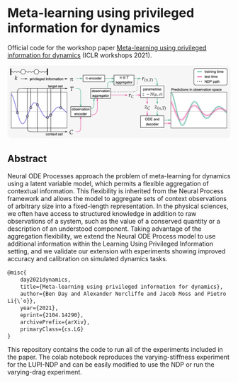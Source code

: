 # Meta-learning using privileged information for dynamics

Official code for the workshop paper [Meta-learning using privileged information for dynamics](https://arxiv.org/abs/2104.14290) (ICLR workshops 2021).

![LUPI NDP Overview](figures/model_overview_grey_img.png "Model overview")

## Abstract

Neural ODE Processes approach the problem of meta-learning for dynamics using a latent variable model, which permits a flexible aggregation of contextual information. This flexibility is inherited from the Neural Process framework and allows the model to aggregate sets of context observations of arbitrary size into a fixed-length representation. In the physical sciences, we often have access to structured knowledge in addition to raw observations of a system, such as the value of a conserved quantity or a description of an understood component. Taking advantage of the aggregation flexibility, we extend the Neural ODE Process model to use additional information within the Learning Using Privileged Information setting, and we validate our extension with experiments showing improved accuracy and calibration on simulated dynamics tasks.

```
@misc{
    day2021dynamics,
    title={Meta-learning using privileged information for dynamics},
    author={Ben Day and Alexander Norcliffe and Jacob Moss and Pietro Li{\`o}},
    year={2021},
    eprint={2104.14290},
    archivePrefix={arXiv},
    primaryClass={cs.LG}
}
```

This repository contains the code to run all of the experiments included in the paper. The colab notebook reproduces the varying-stiffness experiment for the LUPI-NDP and can be easily modified to use the NDP or run the varying-drag experiment.

